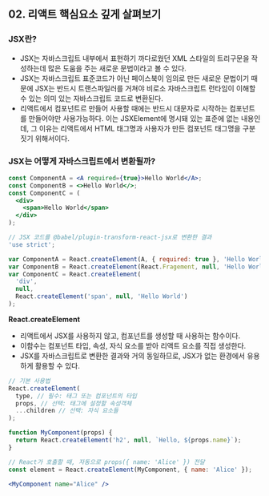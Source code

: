 ## 02. 리액트 핵심요소 깊게 살펴보기

### JSX란?

- JSX는 자바스크립트 내부에서 표현하기 까다로웠던 XML 스타일의 트리구문을 작성하는데 많은 도움을 주는 새로운 문법이라고 볼 수 있다.
- JSX는 자바스크립트 표준코드가 아닌 페이스북이 임의로 만든 새로운 문법이기 때문에 JSX는 반드시 트랜스파일러를 거쳐야 비로소 자바스크립트 런타임이 이해할 수 있는 의미 있는 자바스크립트 코드로 변환된다.
- 리액트에서 컴포넌트르 만들어 사용할 때에는 반드시 대문자로 시작하는 컴포넌트를 만들어야만 사용가능하다. 이는 JSXElement에 명시돼 있는 표준에 없는 내용인데, 그 이유는 리액트에서 HTML 태그명과 사용자가 만든 컴포넌트 태그명을 구분 짓기 위해서이다.

### JSX는 어떻게 자바스크립트에서 변환될까?

```jsx
const ComponentA = <A required={true}>Hello World</A>;
const ComponentB = <>Hello World</>;
const ComponentC = (
  <div>
    <span>Hello World</span>
  </div>
);
```

```javascript
// JSX 코드를 @babel/plugin-transform-react-jsx로 변환한 결과
'use strict';

var ComponentA = React.createElement(A, { required: true }, 'Hello World');
var ComponentB = React.createElement(React.Fragement, null, 'Hello World');
var ComponentC = React.createElement(
  'div',
  null,
  React.createElement('span', null, 'Hello World')
);
```

**React.createElement**

- 리액트에서 JSX를 사용하지 않고, 컴포넌트를 생성할 때 사용하는 함수이다.
- 이함수는 컴포넌트 타입, 속성, 자식 요소를 받아 리액트 요소를 직접 생성한다.
- JSX를 자바스크립트로 변환한 결과와 거의 동일하므로, JSX가 없는 환경에서 유용하게 활용할 수 있다.

```jsx
// 기본 사용법
React.createElement(
  type, // 필수: 태그 또는 컴포넌트의 타입
  props, // 선택: 태그에 설정할 속성객체
  ...children // 선택: 자식 요소들
);
```

```javascript
function MyComponent(props) {
  return React.createElement('h2', null, `Hello, ${props.name}`);
}

// React가 호출할 때, 자동으로 props({ name: 'Alice' }) 전달
const element = React.createElement(MyComponent, { name: 'Alice' });
```

```jsx
<MyComponent name="Alice" />
```
